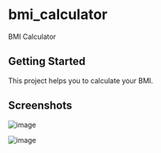 # bmi_calculator

BMI Calculator

## Getting Started

This project helps you to calculate your BMI.

## Screenshots

![image](https://user-images.githubusercontent.com/107955853/216833761-b1b3c5a6-7000-42aa-9ca1-a092c888df55.png)

![image](https://user-images.githubusercontent.com/107955853/216833836-c3ebcc10-d761-4deb-a719-f654727d5a39.png)

